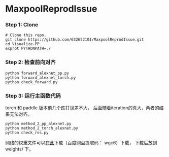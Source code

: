 # MaxpoolReprodIssue

### Step 1: Clone

```
# Clone this repo.
git clone https://github.com/632652101/MaxpoolReprodIssue.git
cd Visualize-PP
exprot PYTHONPATH=./
```



### Step 2: 检查前向对齐

```
python forward_alexnet_pp.py
python forward_alexnet_torch.py
python check_forward.py
```



### Step 3: 运行主函数代码

torch 和 paddle 版本前几个跌打误差不大， 后面随着iteration的真大，两者的结果无法对齐。

```
python method_2_pp_alexnet.py
python method_2_torch_alexnet.py
python check_res.py
```





网络的权重文件可以[在此](https://pan.baidu.com/s/1HkRrEsjpn1iQMAYVeNSeAQ)下载（百度网盘提取码： wgc6）下载， 下载后放到 weights/ 下。